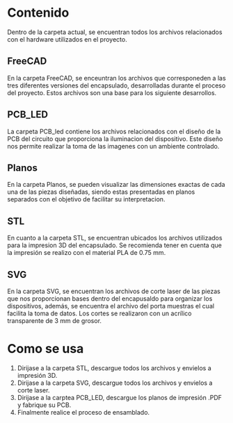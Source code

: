 # Contenido
Dentro de la carpeta actual, se encuentran todos los archivos relacionados con el hardware utilizados en el proyecto.

## FreeCAD
En la carpeta FreeCAD, se enceuntran los archivos que corresponeden a las tres diferentes versiones del encapsulado, desarrolladas durante el proceso del proyecto. Estos archivos son una base para los siguiente desarrollos. 

## PCB_LED
La carpeta PCB_led contiene los archivos relacionados con el diseño de la PCB del circuito que proporciona la iluminacion del dispositivo. Este diseño nos permite realizar la toma de las imagenes con un ambiente controlado. 

## Planos
En la carpeta Planos, se pueden visualizar las dimensiones exactas de cada una de las piezas diseñadas, siendo estas presentadas en planos separados con el objetivo de facilitar su interpretacion. 

## STL
En cuanto a la carpeta STL, se encuentran ubicados los archivos utilizados para la impresion 3D del encapsulado. Se recomienda tener en cuenta que la impresión se realizo con el material PLA de 0.75 mm. 

## SVG
En la carpeta SVG, se encuentran los archivos de corte laser de las piezas que nos proporcionan bases dentro del encapusaldo para organizar los dispositivos, además, se encuentra el archivo del porta muestras el cual facilita la toma de datos. Los cortes se realizaron con un acrílico transparente de 3 mm de grosor. 

# Como se usa
1. Dirijase a la carpeta STL,  descargue todos los archivos y envielos a impresión 3D.
2. Dirijase a la carpeta SVG,  descargue todos los archivos y envielos a corte laser. 
3. Dirijase a la carptea PCB_LED, descargue los planos de impresión .PDF y fabrique su PCB.
4. Finalmente realice el proceso de ensamblado. 
